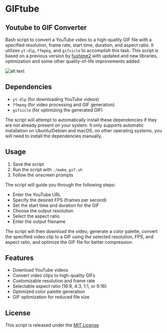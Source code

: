 # GIFtube
## Youtube to GIF Converter

Bash script to convert a YouTube video to a high-quality GIF file with a specified resolution, frame rate, start time, duration, and aspect ratio. It utilizes `yt-dlp`, `ffmpeg`, and `gifsicle` to accomplish this task. This script is based on a previous version by [fushime2](https://github.com/fushime2/youtube-to-gif) with updated and new libraries, optimization and some other quality-of-life improvements added.

![alt text](demo.gif)

## Dependencies

- `yt-dlp` (for downloading YouTube videos)
- `ffmpeg` (for video processing and GIF generation)
- `gifsicle` (for optimizing the generated GIF)

The script will attempt to automatically install these dependencies if they are not already present on your system. It only supports automatic installation on Ubuntu/Debian and macOS; on other operating systems, you will need to install the dependencies manually.

## Usage

1. Save the script 
2. Run the script with `./make_gif.sh`
3. Follow the onscreen prompts

The script will guide you through the following steps:
- Enter the YouTube URL
- Specify the desired FPS (frames per second)
- Set the start time and duration for the GIF
- Choose the output resolution
- Select the aspect ratio
- Enter the output filename

The script will then download the video, generate a color palette, convert the specified video clip to a GIF using the selected resolution, FPS, and aspect ratio, and optimize the GIF file for better compression.

## Features

- Download YouTube videos
- Convert video clips to high-quality GIFs
- Customizable resolution and frame rate
- Selectable aspect ratio (16:9, 4:3, 1:1, or 9:16)
- Optimized color palette generation
- GIF optimization for reduced file size

## License

This script is released under the [MIT License](https://opensource.org/licenses/MIT)
